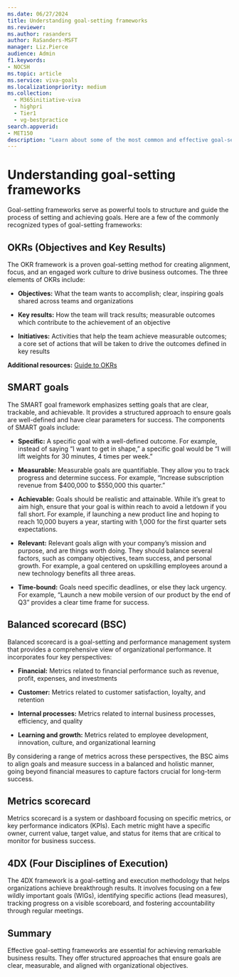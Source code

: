 ```yaml
---
ms.date: 06/27/2024
title: Understanding goal-setting frameworks
ms.reviewer: 
ms.author: rasanders
author: RaSanders-MSFT
manager: Liz.Pierce
audience: Admin
f1.keywords:
- NOCSH
ms.topic: article
ms.service: viva-goals
ms.localizationpriority: medium
ms.collection:
  - M365initiative-viva
  - highpri
  - Tier1
  - vg-bestpractice
search.appverid:
- MET150
description: "Learn about some of the most common and effective goal-setting frameworks, such as OKRs, SMART goals, and others."
---
```


# Understanding goal-setting frameworks

Goal-setting frameworks serve as powerful tools to structure and guide the process of setting and achieving goals. Here are a few of the commonly recognized types of goal-setting frameworks:

## OKRs (Objectives and Key Results)

The OKR framework is a proven goal-setting method for creating alignment, focus, and an engaged work culture to drive business outcomes. The three elements of OKRs include:

- **Objectives:** What the team wants to accomplish; clear, inspiring goals shared across teams and organizations

- **Key results:** How the team will track results; measurable outcomes which contribute to the achievement of an objective

- **Initiatives:** Activities that help the team achieve measurable outcomes; a core set of actions that will be taken to drive the outcomes defined in key results

**Additional resources:** [Guide to OKRs](write-okrs-overview.md)

## SMART goals

The SMART goal framework emphasizes setting goals that are clear, trackable, and achievable. It provides a structured approach to ensure goals are well-defined and have clear parameters for success. The components of SMART goals include:

- **Specific:** A specific goal with a well-defined outcome. For example, instead of saying “I want to get in shape,” a specific goal would be “I will lift weights for 30 minutes, 4 times per week.”

- **Measurable:** Measurable goals are quantifiable. They allow you to track progress and determine success. For example, “Increase subscription revenue from $400,000 to $550,000 this quarter.”

- **Achievable:** Goals should be realistic and attainable. While it’s great to aim high, ensure that your goal is within reach to avoid a letdown if you fall short. For example, if launching a new product line and hoping to reach 10,000 buyers a year, starting with 1,000 for the first quarter sets expectations.

- **Relevant:** Relevant goals align with your company’s mission and purpose, and are things worth doing. They should balance several factors, such as company objectives, team success, and personal growth. For example, a goal centered on upskilling employees around a new technology benefits all three areas.

- **Time-bound:** Goals need specific deadlines, or else they lack urgency. For example, “Launch a new mobile version of our product by the end of Q3” provides a clear time frame for success.

## Balanced scorecard (BSC)

Balanced scorecard is a goal-setting and performance management system that provides a comprehensive view of organizational performance. It incorporates four key perspectives:  

- **Financial:** Metrics related to financial performance such as revenue, profit, expenses, and investments

- **Customer:** Metrics related to customer satisfaction, loyalty, and retention

- **Internal processes:** Metrics related to internal business processes, efficiency, and quality

- **Learning and growth:** Metrics related to employee development, innovation, culture, and organizational learning

By considering a range of metrics across these perspectives, the BSC aims to align goals and measure success in a balanced and holistic manner, going beyond financial measures to capture factors crucial for long-term success.

## Metrics scorecard

Metrics scorecard is a system or dashboard focusing on specific metrics, or key performance indicators (KPIs). Each metric might have a specific owner, current value, target value, and status for items that are critical to monitor for business success.

## 4DX (Four Disciplines of Execution)

The 4DX framework is a goal-setting and execution methodology that helps organizations achieve breakthrough results. It involves focusing on a few wildly important goals (WIGs), identifying specific actions (lead measures), tracking progress on a visible scoreboard, and fostering accountability through regular meetings.

## Summary

Effective goal-setting frameworks are essential for achieving remarkable business results. They offer structured approaches that ensure goals are clear, measurable, and aligned with organizational objectives.
